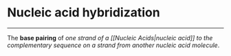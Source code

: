 # Nucleic acid hybridization
---
The **base pairing** of *one strand of a [[Nucleic Acids|nucleic acid]] to the complementary sequence on a strand from another nucleic acid molecule*.